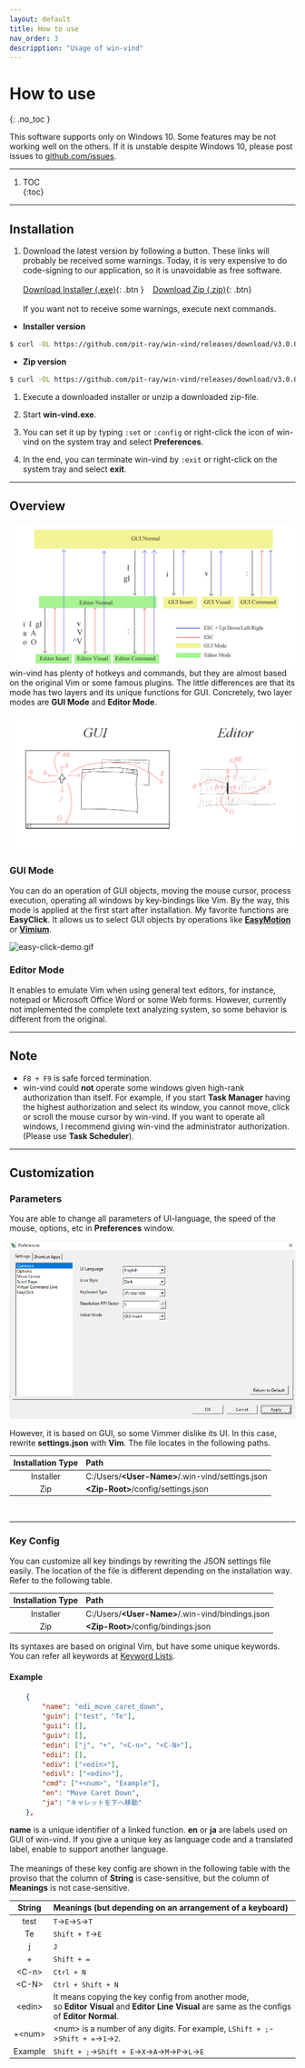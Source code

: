 ```yaml
---
layout: default
title: How to use
nav_order: 3
descripption: "Usage of win-vind"
---
```

# How to use  
{: .no_toc }

This software supports only on Windows 10. Some features may be not working well on the others. If it is unstable despite Windows 10, please post issues to <a href="https://github.com/pit-ray/win-vind/issues">github.com/issues</a>.  

<hr>  

1. TOC  
{:toc}

<hr>

## Installation
1. Download the latest version by following a button. These links will probably be received some warnings. Today, it is very expensive to do code-signing to our application, so it is unavoidable as free software. <br>   
[Download Installer (.exe)](https://github.com/pit-ray/win-vind/releases/download/v3.0.0/setup_win-vind_3.0.0.exe.zip){: .btn }&nbsp;&nbsp;&nbsp;&nbsp;[Download Zip (.zip)](https://github.com/pit-ray/win-vind/releases/download/v3.0.0/win-vind_3.0.0.zip){: .btn}  <br>  
If you want not to receive some warnings, execute next commands.  <br>    
- **Installer version**  
```bash
$ curl -OL https://github.com/pit-ray/win-vind/releases/download/v3.0.0/setup_win-vind_3.0.0.exe
```  
- **Zip version**  
```bash
$ curl -OL https://github.com/pit-ray/win-vind/releases/download/v3.0.0/win-vind_3.0.0.zip
```

1. Execute a downloaded installer or unzip a downloaded zip-file. 

1. Start **win-vind.exe**.

1. You can set it up by typing `:set` or `:config` or right-click the icon of win-vind on the system tray and select **Preferences**.  

1. In the end, you can terminate win-vind by `:exit` or right-click on the system tray and select **exit**.

<hr>

## Overview  
![mode-overview](https://github.com/pit-ray/pit-ray.github.io/blob/master/win-vind/imgs/mode_overview_2.jpg?raw=true)  
win-vind has plenty of hotkeys and commands, but they are almost based on the original Vim or some famous plugins. The little differences are that its mode has two layers and its unique functions for GUI. Concretely, two layer modes are **GUI Mode** and **Editor Mode**.  

![gui-and-editor-pic](https://github.com/pit-ray/pit-ray.github.io/blob/master/win-vind/imgs/GUIandEditor.jpg?raw=true)

### GUI Mode
You can do an operation of GUI objects, moving the mouse cursor, process execution, operating all windows by key-bindings like Vim. By the way, this mode is applied at the first start after installation. My favorite functions are **EasyClick**. It allows us to select GUI objects by operations like <a href="https://github.com/easymotion/vim-easymotion">**EasyMotion**</a> or <a href="https://github.com/philc/vimium">**Vimium**</a>.

![easy-click-demo.gif](https://github.com/pit-ray/pit-ray.github.io/blob/master/win-vind/imgs/EasyClickDemo.gif?raw=true)

### Editor Mode
It enables to emulate Vim when using general text editors, for instance, notepad or Microsoft Office Word or some Web forms. However, currently not implemented the complete text analyzing system, so some behavior is different from the original. 

<hr>  

## Note 
- `F8 + F9` is safe forced termination.
- win-vind could **not** operate some windows given high-rank authorization than itself. For example, if you start **Task Manager** having the highest authorization and select its window, you cannot move, click or scroll the mouse cursor by win-vind. If you want to operate all windows, I recommend giving win-vind the administrator authorization. (Please use **Task Scheduler**).

<hr>

## Customization
### Parameters
You are able to change all parameters of UI-language, the speed of the mouse, options, etc in **Preferences** window.  

<img src="https://github.com/pit-ray/pit-ray.github.io/blob/master/win-vind/imgs/pref_3.0.png?raw=true" width=740 />  

However, it is based on GUI, so some Vimmer dislike its UI. In this case, rewrite **settings.json** with **Vim**.  The file locates in the following paths.

|Installation Type|Path|
|:---:|:---|
|Installer|C:/Users/**&lt;User-Name&gt;**/.win-vind/settings.json|
|Zip|**&lt;Zip-Root&gt;**/config/settings.json|

<br>
<hr>

### Key Config
You can customize all key bindings by rewriting the JSON settings file easily. The location of the file is different depending on the installation way. Refer to the following table.

|Installation Type|Path|
|:---:|:---|
|Installer|C:/Users/**&lt;User-Name&gt;**/.win-vind/bindings.json|
|Zip|**&lt;Zip-Root&gt;**/config/bindings.json|

Its syntaxes are based on original Vim, but have some unique keywords. You can refer all keywords at <a href="https://pit-ray.github.io/win-vind/cheat_sheet/keyword_lists/">Keyword Lists</a>.

#### Example  
```json
    {
        "name": "edi_move_caret_down",
        "guin": ["test", "Te"],
        "guii": [],
        "guiv": [],
        "edin": ["j", "+", "<C-n>", "<C-N>"],
        "edii": [],
        "ediv": ["<edin>"],
        "edivl": ["<edin>"],
        "cmd": ["+<num>", "Example"],
        "en": "Move Caret Down",
        "ja": "キャレットを下へ移動"
    },
```
**name** is a unique identifier of a linked function. **en** or **ja** are labels used on GUI of win-vind. If you give a unique key as language code and a translated label, enable to support another language.  
<br>
The meanings of these key config are shown in the following table with the proviso that the column of **String** is case-sensitive, but the column of **Meanings** is not case-sensitive.  

|String|Meanings (but depending on an arrangement of a keyboard)|
|:----:|:---|
|test|`T`->`E`->`S`->`T`|
|Te|`Shift + T`->`E`|
|j|`J`|
|+|`Shift + =`|
|&lt;C-n&gt;|`Ctrl + N`|
|&lt;C-N&gt;|`Ctrl + Shift + N`|
|&lt;edin&gt;|It means copying the key config from another mode,<br>so **Editor Visual** and **Editor Line Visual** are same as the configs of **Editor Normal**.|
|+&lt;num&gt;|&lt;num&gt; is a number of any digits. For example, `LShift + ;`->`Shift + =`->`1`->`2`.|
|Example|`Shift + ;`->`Shift + E`->`X`->`A`->`M`->`P`->`L`->`E`|
